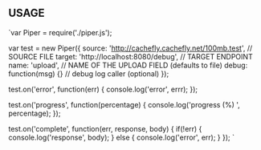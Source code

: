 ## USAGE
`var Piper = require('./piper.js');

var test = new Piper({
	source: 'http://cachefly.cachefly.net/100mb.test', // SOURCE FILE
	target: 'http://localhost:8080/debug', // TARGET ENDPOINT
	name: 'upload', // NAME OF THE UPLOAD FIELD (defaults to file)
	debug: function(msg) {} // debug log caller (optional)
});


test.on('error', function(err) {
	console.log('error', errr);
});


test.on('progress', function(percentage) {
	console.log('progress (%) ', percentage);
});

test.on('complete', function(err, response, body) {
	if(!err) {
		console.log('response', body);
	} else {
		console.log('error', err);
	}
});
`